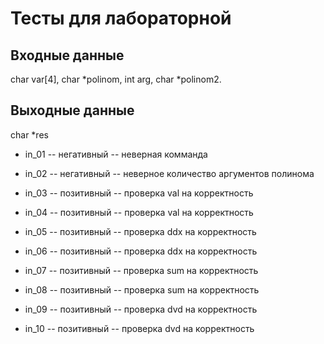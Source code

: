 # Тесты для лабораторной
## Входные данные
char var[4], char *polinom, int arg, char *polinom2.
## Выходные данные
char *res
- in_01 -- негативный -- неверная комманда
- in_02 -- негативный -- неверное количество аргументов полинома

- in_03 -- позитивный -- проверка val на корректность
- in_04 -- позитивный -- проверка val на корректность
- in_05 -- позитивный -- проверка ddx на корректность
- in_06 -- позитивный -- проверка ddx на корректность
- in_07 -- позитивный -- проверка sum на корректность
- in_08 -- позитивный -- проверка sum на корректность
- in_09 -- позитивный -- проверка dvd на корректность
- in_10 -- позитивный -- проверка dvd на корректность

